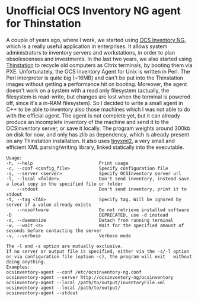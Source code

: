 Unofficial OCS Inventory NG agent for Thinstation
=====
A couple of years ago, where I work, we started using [OCS Inventory NG](http://www.ocsinventory-ng.org), which
is a really useful application in enterprises. It allows system administrators to inventory servers and workstations,
in order to plan obsolescenses and investments.
In the last two years, we also started using [Thinstation](http://www.thinstation.org) to recycle old computers
as Citrix terminals, by booting them via PXE.
Unfortunately, the OCS Inventory Agent for Unix is written in Perl. The Perl interpreter is quite big (~16MB) and
can't be put into the Thinstation images without getting a performance hit on booting. Moreover, the agent doesn't
work on a system with a read only filesystem (actually, the filesystem is read-write, but changes are lost 
when the terminal is powered off, since it's a in-RAM filesystem).
So I decided to write a small agent in C++ to be able to inventory also those machines which I was not able to do with the official agent.
The agent is not complete yet, but it can already produce an incomplete inventory of the machine and send it to the 
OCSInventory server, or save it locally.
The program weights around 300kb on disk for now, and only has zlib as dependency, which is already present on any
Thinstation installation.
It also uses [tinyxml2](http://www.grinninglizard.com/tinyxml2), a very small and efficient XML parsing/writing library, linked statically into the executable.

    Usage:
    -h, --help                         Print usage
    -c, --conf <config_file>           Specify configuration file
    -s, --server <server>              Specify OCSInventory server url
    -l, --local <folder>               Don't send inventory, instead save a local copy in the specified file or folder
        --stdout                       Don't send inventory, print it to stdout
    -t, --tag <TAG>                    Specify tag. Will be ignored by server if a value already exists
        --nosoftware                   Do not retrieve installed software
    -D                                 DEPRECATED, use -d instead 
    -d, --daemonize                    Detach from running terminal
    -w, --wait <s>                     Wait for the specified amount of seconds before contacting the server
    -v, --verbose                      Verbose mode
    
    The -l and -s option are mutually exclusive.
    If no server or output file is specified, either via the -s/-l option or via configuration file (option -c), the program will exit   without doing anything.
    Examples:
    ocsinventory-agent --conf /etc/ocsinventory-ng.conf
    ocsinventory-agent --server http://ocsinventory-ng/ocsinventory
    ocsinventory-agent --local /path/to/output/inventoryFile.xml
    ocsinventory-agent --local /path/to/output/
    ocsinventory-agent --stdout
